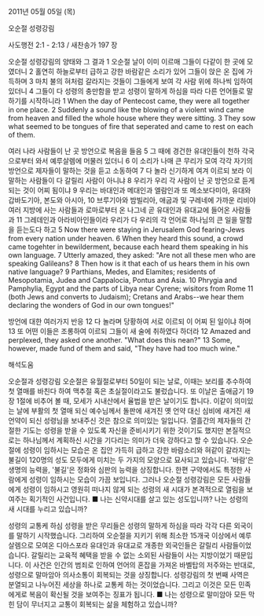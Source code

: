 2011년 05월 05일 (목)

오순절 성령강림



사도행전 2:1 - 2:13 / 새찬송가 197 장


오순절 성령강림의 양태와 그 결과
1 오순절 날이 이미 이르매 그들이 다같이 한 곳에 모였더니 2 홀연히 하늘로부터 급하고 강한 바람같은 소리가 있어 그들이 앉은 온 집에 가득하며 3 마치 불의 혀처럼 갈라지는 것들이 그들에게 보여 각 사람 위에 하나씩 임하여 있더니 4 그들이 다 성령의 충만함을 받고 성령이 말하게 하심을 따라 다른 언어들로 말하기를 시작하니라
1 When the day of Pentecost came, they were all together in one place. 2 Suddenly a sound like the blowing of a violent wind came from heaven and filled the whole house where they were sitting. 3 They sow what seemed to be tongues of fire that seperated and came to rest on each of them.

여러 나라 사람들이 난 곳 방언으로 복음을 들음
5 그 때에 경건한 유대인들이 천하 각국으로부터 와서 예루살렘에 머물러 있더니 6 이 소리가 나매 큰 무리가 모여 각각 자기의 방언으로 제자들이 말하는 것을 듣고 소동하여 7 다 놀라 신기하게 여겨 이르되 보라 이 말하는 사람들이 다 갈릴리 사람이 아니냐 8 우리가 우리 각 사람이 난 곳 방언으로 듣게 되는 것이 어찌 됨이냐 9 우리는 바대인과 메대인과 엘람인과 또 메소보다미아, 유대와 갑바도기아, 본도와 아시아, 10 브루기아와 밤빌리아, 애굽과 및 구레네에 가까운 리비야 여러 지방에 사는 사람들과 로마로부터 온 나그네 곧 유대인과 유대교에 들어온 사람들과 11 그레데인과 아라비아인들이라 우리가 다 우리의 각 언어로 하나님의 큰 일을 말함을 듣는도다 하고
5 Now there were staying in Jerusalem God fearing-Jews from every nation under heaven. 6 When they heard this sound, a crowd came togehter in bewilderment, because each heard them speaking in his own language. 7 Utterly amazed, they asked: "Are not all these men who are speaking Galileans? 8 Then how is it that each of us hears them in his own native language? 9 Parthians, Medes, and Elamites; residents of Mesopotamia, Judea and Cappalocia, Pontus and Asia. 10 Phrygia and Pamphylia, Egypt and the parts of Libya near Cyrene; wisitors from Rome 11 (both Jews and converts to Judaism); Cretans and Arabs--we hear them declaring the wonders of God in our own tongues!"

방언에 대한 여러가지 반응
12 다 놀라며 당황하여 서로 이르되 이 어찌 된 일이냐 하며 13 또 어떤 이들은 조롱하여 이르되 그들이 새 술에 취하였다 하더라
12 Amazed and perplexed, they asked one another. "What does this nean?" 13 Some, however, made fund of them and said, "They have had too much wine."

해석도움





오순절과 성령강림
오순절은 유월절로부터 50일이 되는 날로, 이때는 보리를 추수하여 첫 열매를 바친다 하여 맥추절 혹은 초실절이라고도 불렀습니다. 또 이날은 출애굽기 19장 1절에 비추어 볼 때, 모세가 시내산에서 율법을 받은 날이기도 합니다. 이같이 의미있는 날에 부활의 첫 열매 되신 예수님께서 돌판에 새겨진 옛 언약 대신 심비에 새겨진 새 언약이 되신 성령님을 보내주신 것은 참으로 의미있는 일입니다. 열흘간의 제자들의 간절한 기도는 성령을 받을 수 있도록 자신을 준비시키기 위한 것이기도 했지만 본질적으로는 하나님께서 계획하신 시간을 기다리는 의미가 더욱 강하다고 할 수 있습니다. 오순절에 성령이 임하시는 모습은 온 집안 가득히 급하고 강한 바람소리와 혀같이 갈라지는 불길이 120명의 성도 모두에게 미치는 두 가지의 모양으로 묘사되고 있습니다. '바람'은 생명의 능력을, '불길'은 정화와 심판의 능력을 상징합니다. 한편 구약에서도 특정한 사람에게 성령이 임하시는 모습이 가끔 보입니다. 그러나 오순절 성령강림은 모든 사람들에게 성령이 임하시고 영원히 떠나지 않게 되는 성령의 새 시대가 본격적으로 열림을 보여주는 획기적인 사건입니다.
■ 나는 신약시대를 살고 있는 성도입니까? 나는 성령의 새 시대를 누리고 있습니까?

성령의 교통케 하심
성령을 받은 무리들은 성령의 말하게 하심을 따라 각각 다른 외국이를 말하기 시작했습니다. 그리하여 오순절을 지키기 위해 최소한 15개국 이상에서 예루살렘으로 모여온 디아스포라 유대인과 유대교로 개종한 외국인들은 갈릴리 사람들이었습니다. 갈릴리는 교육적 혜택을 받을 수 없는 소외된 사람들이 사는 지방이었기 때문입니다. 이 사건은 인간의 범죄로 인하여 언어의 혼잡을 가져온 바벨탑의 저주와는 반대로, 성령으로 말마암아 의사소통이 회복되는 것을 상징합니다. 성령강림의 첫 번째 사역은 분열되고 나누어진 세상을 하나로 교통케 하는 것이었습니다. 그리고 이것은 모든 민족에게로 복음이 확신될 것을 보여주는 징표가 됩니다.
■ 나는 성령으로 말미암아 모든 막힌 담이 무너지고 교통이 회복되는 삶을 체험하고 있습니까?
